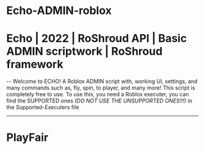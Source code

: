 # Echo-ADMIN-roblox
# Echo | 2022 | RoShroud API | Basic ADMIN scriptwork | RoShroud framework
-- Welcome to ECHO! A Roblox ADMIN script with, working UI, settings, and many commands such as, fly, spin, to player, and many more!
This script is completely free to use.
To use this, you need a Roblox executer, you can find the SUPPORTED ones *(DO NOT USE THE UNSUPPORTED ONES!!!)* in the Supported-Executers file 
 
-----------------------------------------------------------------------------------------------------------------------------------------------------------
# PlayFair
